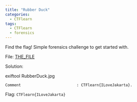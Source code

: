 ```yaml
---
title: "Rubber Duck"
categories:
  - CTFlearn
tags:
  - CTFlearn
  - forensics
---
```


Find the flag! Simple forensics challenge to get started with.

File: [THE_FILE](https://github.com/Yorzaren/ctf/raw/master/CTFlearn/problem-files/RubberDuck.jpg "Download file")

Solution: 

exiftool RubberDuck.jpg

```
Comment                         : CTFlearn{ILoveJakarta}.
```

Flag: `CTFlearn{ILoveJakarta}`